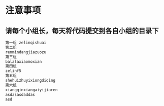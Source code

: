 #  注意事项
## 请每个小组长，每天将代码提交到各自小组的目录下
```bash
第一组 zelinqishuai
第二组
renmindangjiazuozu
第三组
balalaxiaomoxian
第四组
zelinf5
第五组
shehuizhuyixiongdiqing
第六组
xiangqinxiangaiyijiaren
asdasasdaddas
asd

```

